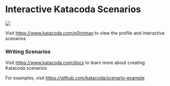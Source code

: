 # Interactive Katacoda Scenarios

[![](http://shields.katacoda.com/katacoda/p0intman/count.svg)](https://www.katacoda.com/p0intman "Get your profile on Katacoda.com")

Visit https://www.katacoda.com/p0intman to view the profile and interactive scenarios

### Writing Scenarios
Visit https://www.katacoda.com/docs to learn more about creating Katacoda scenarios

For examples, visit https://github.com/katacoda/scenario-example
